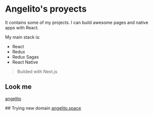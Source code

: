 # Angelito's proyects

It contains some of my projects.
I can build awesome pages and native apps with React.

My main stack is:

- React
- Redux
- Redux Sagas
- React Native

> Builded with Next.js

## Look me

[angelito](https://angelvasquez.now.sh/)


## Trying new domain
[angelito.space](http://angelito.space/)

